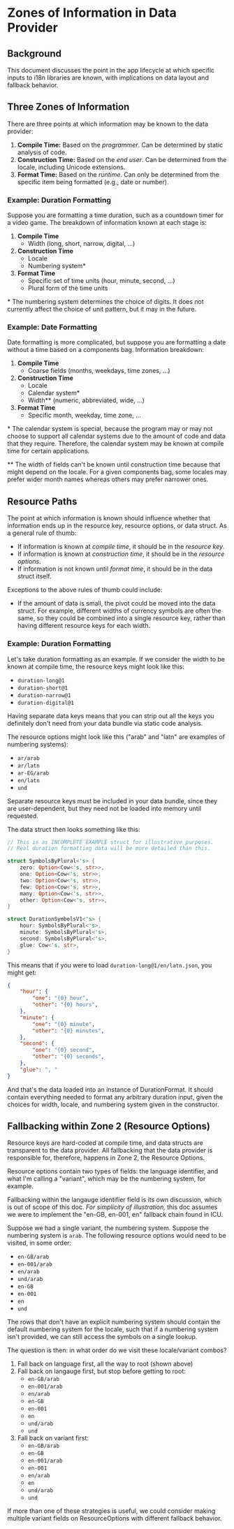 Zones of Information in Data Provider
=====================================

## Background

This document discusses the point in the app lifecycle at which specific inputs to i18n libraries are known, with implications on data layout and fallback behavior.

## Three Zones of Information

There are three points at which information may be known to the data provider:

1. **Compile Time:** Based on the *programmer*. Can be determined by static analysis of code.
2. **Construction Time:** Based on the *end user*. Can be determined from the locale, including Unicode extensions.
3. **Format Time:** Based on the *runtime*. Can only be determined from the specific item being formatted (e.g., date or number).

### Example: Duration Formatting

Suppose you are formatting a time duration, such as a countdown timer for a video game. The breakdown of information known at each stage is:

1. **Compile Time**
    - Width (long, short, narrow, digital, …)
2. **Construction Time**
    - Locale
    - Numbering system\*
3. **Format Time**
    - Specific set of time units (hour, minute, second, …)
    - Plural form of the time units

\* The numbering system determines the choice of digits. It does not currently affect the choice of unit pattern, but it may in the future.

### Example: Date Formatting

Date formatting is more complicated, but suppose you are formatting a date without a time based on a components bag. Information breakdown:

1. **Compile Time**
    - Coarse fields (months, weekdays, time zones, …)
2. **Construction Time**
    - Locale
    - Calendar system\*
    - Width\*\* (numeric, abbreviated, wide, …)
3. **Format Time**
    - Specific month, weekday, time zone, …

\* The calendar system is special, because the program may or may not choose to support all calendar systems due to the amount of code and data that they require. Therefore, the calendar system may be known at compile time for certain applications.

\*\* The width of fields can't be known until construction time because that might depend on the locale. For a given components bag, some locales may prefer wider month names whereas others may prefer narrower ones.

## Resource Paths

The point at which information is known should influence whether that information ends up in the resource key, resource options, or data struct. As a general rule of thumb:

- If information is known at *compile time*, it should be in the *resource key*.
- If information is known at *construction time*, it should be in the *resource options*.
- If information is not known until *format time*, it should be in the data struct itself.

Exceptions to the above rules of thumb could include:

- If the amount of data is small, the pivot could be moved into the data struct. For example, different widths of currency symbols are often the same, so they could be combined into a single resource key, rather than having different resource keys for each width.

### Example: Duration Formatting

Let's take duration formatting as an example. If we consider the width to be known at compile time, the resource keys might look like this:

- `duration-long@1`
- `duration-short@1`
- `duration-narrow@1`
- `duration-digital@1`

Having separate data keys means that you can strip out all the keys you definitely don't need from your data bundle via static code analysis.

The resource options might look like this ("arab" and "latn" are examples of numbering systems):

- `ar/arab`
- `ar/latn`
- `ar-EG/arab`
- `en/latn`
- `und`

Separate resource keys must be included in your data bundle, since they are user-dependent, but they need not be loaded into memory until requested.

The data struct then looks something like this:

```rust
// This is as INCOMPLETE EXAMPLE struct for illustrative purposes.
// Real duration formatting data will be more detailed than this.

struct SymbolsByPlural<'s> {
    zero: Option<Cow<'s, str>>,
    one: Option<Cow<'s, str>>,
    two: Option<Cow<'s, str>>,
    few: Option<Cow<'s, str>>,
    many: Option<Cow<'s, str>>,
    other: Option<Cow<'s, str>>,
}

struct DurationSymbolsV1<'s> {
    hour: SymbolsByPlural<'s>,
    minute: SymbolsByPlural<'s>,
    second: SymbolsByPlural<'s>,
    glue: Cow<'s, str>,
}
```

This means that if you were to load `duration-long@1/en/latn.json`, you might get:

```json
{
    "hour": {
        "one": "{0} hour",
        "other": "{0} hours",
    },
    "minute": {
        "one": "{0} minute",
        "other": "{0} minutes",
    },
    "second": {
        "one": "{0} second",
        "other": "{0} seconds",
    },
    "glue": ", "
}
```

And that's the data loaded into an instance of DurationFormat. It should contain everything needed to format any arbitrary duration input, given the choices for width, locale, and numbering system given in the constructor.

## Fallbacking within Zone 2 (Resource Options)

Resource keys are hard-coded at compile time, and data structs are transparent to the data provider.  All fallbacking that the data provider is responsible for, therefore, happens in Zone 2, the Resource Options.

Resource options contain two types of fields: the language identifier, and what I'm calling a "variant", which may be the numbering system, for example.

Fallbacking within the langauge identifier field is its own discussion, which is out of scope of this doc.  *For simplicity of illustration,* this doc assumes we were to implement the "en-GB, en-001, en" fallback chain found in ICU.

Suppose we had a single variant, the numbering system.  Suppose the numbering system is `arab`.  The following resource options would need to be visited, in some order:

- `en-GB/arab`
- `en-001/arab`
- `en/arab`
- `und/arab`
- `en-GB`
- `en-001`
- `en`
- `und`

The rows that don't have an explicit numbering system should contain the default numbering system for the locale, such that if a numbering system isn't provided, we can still access the symbols on a single lookup.

The question is then: in what order do we visit these locale/variant combos?

1. Fall back on language first, all the way to root (shown above)
2. Fall back on langauge first, but stop before getting to root:
    - `en-GB/arab`
    - `en-001/arab`
    - `en/arab`
    - `en-GB`
    - `en-001`
    - `en`
    - `und/arab`
    - `und`
3. Fall back on variant first:
    - `en-GB/arab`
    - `en-GB`
    - `en-001/arab`
    - `en-001`
    - `en/arab`
    - `en`
    - `und/arab`
    - `und`

If more than one of these strategies is useful, we could consider making multiple variant fields on ResourceOptions with different fallback behavior.
